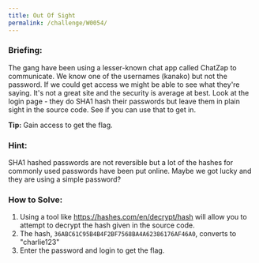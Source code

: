 ```yaml
---
title: Out Of Sight
permalink: /challenge/W0054/
---
```


### Briefing: 
The gang have been using a lesser-known chat app called ChatZap to communicate. We know one of the usernames (kanako) but not the password. If we could get access we might be able to see what they're saying.
It's not a great site and the security is average at best. Look at the login page - they do SHA1 hash their passwords but leave them in plain sight in the source code. See if you can use that to get in.

**Tip:** Gain access to get the flag.

### Hint:
SHA1 hashed passwords are not reversible but a lot of the hashes for commonly used passwords have been put online. Maybe we got lucky and they are using a simple password?

### How to Solve: 
1. Using a tool like https://hashes.com/en/decrypt/hash will allow you to attempt to decrypt the hash given in the source code.
2. The hash, `36ABC61C95B4B4F2BF7568BA4A62386176AF46A0`, converts to "charlie123"
3. Enter the password and login to get the flag.
